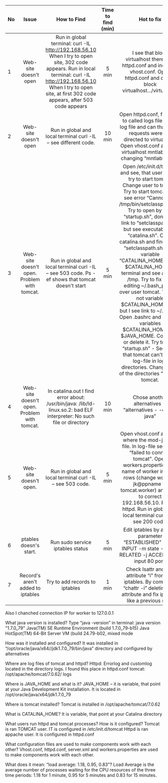 No | Issue | How to Find | Time to find (min)| Hot to fix | Time to fix (min)
---| :---: | :---: | :---: | :---: | :---: |
1 | Web-site doesn't open | Run in global terminal: curl -IL http://192.168.56.10 When I try to open site, 302 code appears. Run in local terminal: curl -IL http://192.168.56.10 When I try to open site, at first 302 code appears, after 503 code appears |  5 min | I see that block virtualhost there is in httpd.conf and included  vhost.conf. Open httpd.conf and delete block virtualhost.../virtualhost | 15 min
2 | Web-site doesn't open | Run in global and local terminal curl -IL – see different code. | 10 min |Open httpd.conf, find how to called logs file. Open log file and can that some requests were not directed to virtualhost. Open vhost.conf and edit virtualhost mntlab:80 by changing “mntlab” to “*”| 15 min
3 | Web-site doesn't open. Problem with tomcat. | Run in global and local terminal curl -IL – see 503 code. Ps -ef shows that tomcat doesn't start | 5 min | Open /etc/init.d/tomcat and see, that user tomcat try to start tomcat. Change user to tomcat. Try to start tomcat and see error “Cannot find /tmp/bin/setclasspath.sh”. Try to open by less “startup.sh”, don't find link to “setclasspath.sh”, but see executable file “catalina.sh”. Open catalina.sh and find link to “setclasspath.sh”. See variable “CATALINA_HOME”. Open $CATALINA_HOME in terminal and see answer /tmp. Try to fix it by editing ~/.bash_profile over user tomcat. There is not variable $CATALINA_HOME here, but I see link to ~/.bashrc. Open .bashrc and see two variables $CATALINA_HOME and $JAVA_HOME. Comment or delete it. Try to start “startup.sh” - See error that tomcat can't touch log-file in logs directories. Change own of the directories “logs” to tomcat. | 40 min
4 | Web-site doesn't open. Problem with tomcat. | In catalina.out I find error about: /usr/bin/java: /lib/ld-linux.so.2: bad ELF interpreter: No such file or directory | 10 min | Chose another alternatives in “alternatives - -config java”  | 5 min
5 | Web-site doesn't open. | Run in global and local terminal curl -IL – see 503 code. | 5 min | Open vhost.conf and find where the mod-jk log-file. In log-file see error “failed to connect tomcat”. Open workers.properties. Fix name of worker in last 3 rows (change worker-jk@ppname to  tomcat.worker) and fix IP to correct 192.168.56.10. Restart httpd. Run in global and local terminal curl -IL – see 200 code. | 15 min
6 | ptables doesn's start. | Run sudo service iptables status | 5 min | Edit iptables by adding parameter “ESTABLISHED” in “-A INPUT -m state --state RELATED -j ACCEPT” and input 80 port. | 15 min
7 | Record's aren't added to iptables | Try to add records to iptables | 1 min | Check  lsattr and see attribute “i” from file iptables. By command “chattr -i” deleting this attribute and fix iptables like a previous step.| 10 min

Also I chanched connection IP for worker to 127.0.0.1 

What java version is installed?
Type “java -version” in terminal:
java version "1.7.0_79"
Java(TM) SE Runtime Environment (build 1.7.0_79-b15)
Java HotSpot(TM) 64-Bit Server VM (build 24.79-b02, mixed mode

How was it installed and configured?
It was installed in “/opt/oracle/java/x64//jdk1.7.0_79/bin/java” directory and configured by alternatives

Where are log files of tomcat and httpd?
Httpd: Errorlog and customlog located in the directory logs. I found this place in httpd.conf
tomcat: /opt/apache/tomcat/7.0.62/ logs

Where is JAVA_HOME and what is it?
JAVA_HOME – it is variable, that point at your Java Development Kit installation.
It is located in /opt/oracle/java/x64/jdk1.7.0_79 

Where is tomcat installed?
Tomcat is installed in /opt/apache/tomcat/7.0.62

What is CATALINA_HOME?
It is variable, that point at your Catalina directory

What users run httpd and tomcat processes? How is it configured?
Tomcat is ran TOMCAT user. IT is configured in /etc/init.d/tomcat
Httpd is ran appache user. It is configured in httpd.conf

What configuration files are used to make components work with each other?
Vhost.conf, httpd.conf, server.xml and workers.properties are used to make components work with each other.

What does it mean: “load average: 1.18, 0.95, 0.83”?
Load Average is the average number of processes waiting for the CPU resources of the three time periods: 1.18  for 1 minute, 0.95  for 5 minutes and 0.83  for 15 minutes.
